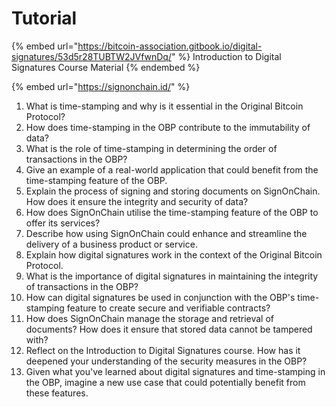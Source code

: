 # Tutorial

{% embed url="https://bitcoin-association.gitbook.io/digital-signatures/53d5r28TUBTW2JVfwnDq/" %}
Introduction to Digital Signatures Course Material
{% endembed %}

{% embed url="https://signonchain.id/" %}

1. What is time-stamping and why is it essential in the Original Bitcoin Protocol?
2. How does time-stamping in the OBP contribute to the immutability of data?
3. What is the role of time-stamping in determining the order of transactions in the OBP?
4. Give an example of a real-world application that could benefit from the time-stamping feature of the OBP.
5. Explain the process of signing and storing documents on SignOnChain. How does it ensure the integrity and security of data?
6. How does SignOnChain utilise the time-stamping feature of the OBP to offer its services?
7. Describe how using SignOnChain could enhance and streamline the delivery of a business product or service.
8. Explain how digital signatures work in the context of the Original Bitcoin Protocol.
9. What is the importance of digital signatures in maintaining the integrity of transactions in the OBP?
10. How can digital signatures be used in conjunction with the OBP's time-stamping feature to create secure and verifiable contracts?
11. How does SignOnChain manage the storage and retrieval of documents? How does it ensure that stored data cannot be tampered with?
12. Reflect on the Introduction to Digital Signatures course. How has it deepened your understanding of the security measures in the OBP?
13. Given what you've learned about digital signatures and time-stamping in the OBP, imagine a new use case that could potentially benefit from these features.
